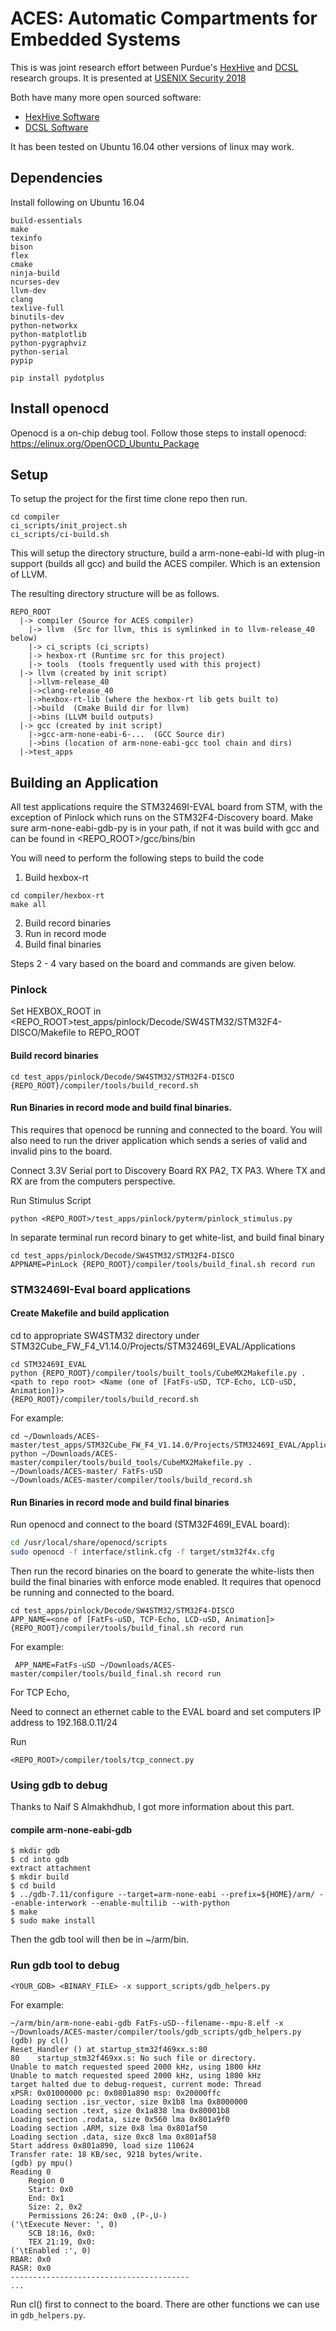 # ACES: Automatic Compartments for Embedded Systems


This is was joint research effort between Purdue's [HexHive](http://hexhive.github.io/) and [DCSL](https://engineering.purdue.edu/dcsl/) research groups.  It is presented at [USENIX Security 2018](https://www.usenix.org/conference/usenixsecurity18/presentation/clements)

Both have many more open sourced software:
*  [HexHive Software](https://github.com/HexHive)
*  [DCSL Software](https://github.com/purdue-dcsl)



It has been tested on Ubuntu 16.04 other versions of linux may work.


## Dependencies
Install following on Ubuntu 16.04
```
build-essentials
make
texinfo
bison
flex
cmake
ninja-build
ncurses-dev
llvm-dev
clang
texlive-full
binutils-dev
python-networkx
python-matplotlib
python-pygraphviz
python-serial
pypip
```

```
pip install pydotplus
```

## Install openocd
Openocd is a on-chip debug tool. Follow those steps to install openocd: https://elinux.org/OpenOCD_Ubuntu_Package

##  Setup
To setup the project for the first time clone repo then run.

```
cd compiler
ci_scripts/init_project.sh
ci_scripts/ci-build.sh
```
This will setup the directory structure, build a arm-none-eabi-ld with plug-in support (builds all gcc)
and build the ACES compiler.  Which is an extension of LLVM.

The resulting directory structure will be as follows.

```
REPO_ROOT
  |-> compiler (Source for ACES compiler)
    |-> llvm  (Src for llvm, this is symlinked in to llvm-release_40 below)
    |-> ci_scripts (ci_scripts)
    |-> hexbox-rt (Runtime src for this project)
    |-> tools  (tools frequently used with this project)
  |-> llvm (created by init script)
    |->llvm-release_40
    |->clang-release_40
    |->hexbox-rt-lib (where the hexbox-rt lib gets built to)
    |->build  (Cmake Build dir for llvm)
    |->bins (LLVM build outputs)
  |-> gcc (created by init script)
    |->gcc-arm-none-eabi-6-...  (GCC Source dir)
    |->bins (location of arm-none-eabi-gcc tool chain and dirs)
  |->test_apps
```


## Building an Application

All test applications require the STM32469I-EVAL board from STM, with the exception of Pinlock which runs on
the STM32F4-Discovery board. Make sure arm-none-eabi-gdb-py is in your path, if not it was build with gcc and can be 
found in <REPO_ROOT>/gcc/bins/bin

You will need to perform the following steps to build the code

1. Build hexbox-rt

```
cd compiler/hexbox-rt
make all
```

2. Build record binaries
3. Run in record mode
4. Build final binaries

Steps 2 - 4 vary based on the board and commands are given below.
### Pinlock

Set HEXBOX_ROOT in <REPO_ROOT>test_apps/pinlock/Decode/SW4STM32/STM32F4-DISCO/Makefile to REPO_ROOT
#### Build record binaries

```
cd test_apps/pinlock/Decode/SW4STM32/STM32F4-DISCO
{REPO_ROOT}/compiler/tools/build_record.sh
```

#### Run Binaries in record mode and build final binaries.

This requires that openocd be running and connected to the board.  You will also need to run the driver application which sends a series of valid and invalid pins to the board.

Connect 3.3V Serial port to Discovery Board RX PA2, TX PA3.  Where TX and RX are from the computers perspective.

Run Stimulus Script
```
python <REPO_ROOT>/test_apps/pinlock/pyterm/pinlock_stimulus.py
```

In separate terminal run record binary to get white-list, and build final binary
```
cd test_apps/pinlock/Decode/SW4STM32/STM32F4-DISCO
APPNAME=PinLock {REPO_ROOT}/compiler/tools/build_final.sh record run
```

### STM32469I-Eval board applications

#### Create Makefile and build application

cd to appropriate SW4STM32 directory under STM32Cube_FW_F4_V1.14.0/Projects/STM32469I_EVAL/Applications

```
cd STM32469I_EVAL
python {REPO_ROOT}/compiler/tools/built_tools/CubeMX2Makefile.py . <path to repo root> <Name (one of [FatFs-uSD, TCP-Echo, LCD-uSD, Animation])>
{REPO_ROOT}/compiler/tools/build_record.sh
```

For example:
```
cd ~/Downloads/ACES-master/test_apps/STM32Cube_FW_F4_V1.14.0/Projects/STM32469I_EVAL/Applications/FatFs/FatFs_uSD/SW4STM32/STM32469I_EVAL
python ~/Downloads/ACES-master/compiler/tools/build_tools/CubeMX2Makefile.py . ~/Downloads/ACES-master/ FatFs-uSD
~/Downloads/ACES-master/compiler/tools/build_record.sh
```

#### Run Binaries in record mode and build final binaries

Run openocd and connect to the board (STM32F469I_EVAL board):
```bash
cd /usr/local/share/openocd/scripts
sudo openocd -f interface/stlink.cfg -f target/stm32f4x.cfg
```

Then run the record binaries on the board to generate the white-lists then build the final binaries with enforce mode enabled.  It requires that openocd be running and connected to the board.
```
cd test_apps/pinlock/Decode/SW4STM32/STM32F4-DISCO
APP_NAME=<one of [FatFs-uSD, TCP-Echo, LCD-uSD, Animation]> {REPO_ROOT}/compiler/tools/build_final.sh record run
```
For example:
```
 APP_NAME=FatFs-uSD ~/Downloads/ACES-master/compiler/tools/build_final.sh record run
```

For TCP Echo,

Need to connect an ethernet cable to the EVAL board and set computers IP address to 192.168.0.11/24

Run 
```
<REPO_ROOT>/compiler/tools/tcp_connect.py
```

### Using gdb to debug
Thanks to Naif S Almakhdhub, I got more information about this part.
#### compile arm-none-eabi-gdb
```
$ mkdir gdb
$ cd into gdb
extract attachment
$ mkdir build
$ cd build
$ ../gdb-7.11/configure --target=arm-none-eabi --prefix=${HOME}/arm/ --enable-interwork --enable-multilib --with-python
$ make
$ sudo make install
```

Then the gdb tool will then be in ~/arm/bin.

### Run gdb tool to debug
```
<YOUR_GDB> <BINARY_FILE> -x support_scripts/gdb_helpers.py
```
For example:
```
~/arm/bin/arm-none-eabi-gdb FatFs-uSD--filename--mpu-8.elf -x ~/Downloads/ACES-master/compiler/tools/gdb_scripts/gdb_helpers.py
(gdb) py cl()
Reset_Handler () at startup_stm32f469xx.s:80
80    startup_stm32f469xx.s: No such file or directory.
Unable to match requested speed 2000 kHz, using 1800 kHz
Unable to match requested speed 2000 kHz, using 1800 kHz
target halted due to debug-request, current mode: Thread
xPSR: 0x01000000 pc: 0x0801a890 msp: 0x20000ffc
Loading section .isr_vector, size 0x1b8 lma 0x8000000
Loading section .text, size 0x1a838 lma 0x80001b8
Loading section .rodata, size 0x560 lma 0x801a9f0
Loading section .ARM, size 0x8 lma 0x801af50
Loading section .data, size 0xc8 lma 0x801af58
Start address 0x801a890, load size 110624
Transfer rate: 18 KB/sec, 9218 bytes/write.
(gdb) py mpu()
Reading 0
    Region 0
    Start: 0x0
    End: 0x1
    Size: 2, 0x2
    Permissions 26:24: 0x0 ,(P-,U-)
('\tExecute Never: ', 0)
    SCB 18:16, 0x0:
    TEX 21:19, 0x0:
('\tEnabled :', 0)
RBAR: 0x0
RASR: 0x0
----------------------------------------
...
```
Run cl() first to connect to the board. There are other functions we can use in `gdb_helpers.py`.